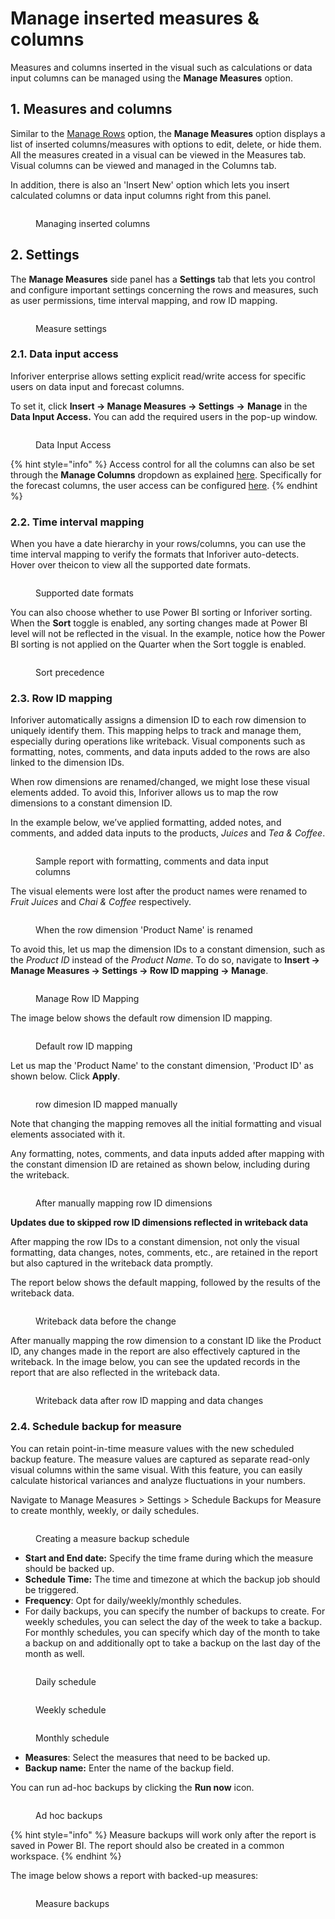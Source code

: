 # Manage inserted measures & columns

Measures and columns inserted in the visual such as calculations or data input columns can be managed using the **Manage Measures** option.

## 1. Measures and columns

Similar to the [Manage Rows](manage-inserted-rows-and-columns-1.md#id-1.-manage-rows) option, the **Manage Measures** option displays a list of inserted columns/measures with options to edit, delete, or hide them. All the measures created in a visual can be viewed in the Measures tab. Visual columns can be viewed and managed in the Columns tab.

In addition, there is also an 'Insert New' option which lets you insert calculated columns or data input columns right from this panel.

<figure><img src="../../.gitbook/assets/image (689).png" alt=""><figcaption><p>Managing inserted columns</p></figcaption></figure>

## 2. Settings

The **Manage Measures** side panel has a **Settings** tab that lets you control and configure important settings concerning the rows and measures, such as user permissions, time interval mapping, and row ID mapping.

<figure><img src="../../.gitbook/assets/image (14).png" alt=""><figcaption><p>Measure settings</p></figcaption></figure>

### 2.1. Data input access

Inforiver enterprise allows setting explicit read/write access for specific users on data input and forecast columns.&#x20;

To set it, click **Insert -> Manage Measures -> Settings** **->** **Manage** in the **Data Input Access.** You can add the required users in the pop-up window.

<figure><img src="../../.gitbook/assets/image (691).png" alt=""><figcaption><p>Data Input Access</p></figcaption></figure>

{% hint style="info" %}
Access control for all the columns can also be set through the **Manage Columns** dropdown as explained [here](insert-manual-input-columns.md#id-3.-access-control). Specifically for the forecast columns, the user access can be configured [here](../7.-planning-budgeting-and-forecasting/forecasting.md).
{% endhint %}

### 2.2. Time interval mapping

When you have a date hierarchy in your rows/columns, you can use the time interval mapping to verify the formats that Inforiver auto-detects. Hover over the<img src="../../.gitbook/assets/image (1) (1) (1) (1) (1) (1) (1) (1) (1) (1) (1) (1) (1) (1) (1) (1) (1) (1) (1) (1) (1) (1) (1) (1) (1) (1) (1) (1) (1) (1) (1) (1) (1) (1) (1) (1) (1) (1) (1).png" alt="" data-size="line">icon to view all the supported date formats.

<figure><img src="../../.gitbook/assets/image (2) (1) (1) (1) (1) (1) (1) (1) (1) (1) (1) (1) (1) (1) (1) (1) (1) (1) (1) (1) (1) (1) (1) (1) (1) (1) (1) (1) (1) (1) (1) (1).png" alt=""><figcaption><p>Supported date formats</p></figcaption></figure>

You can also choose whether to use Power BI sorting or Inforiver sorting. When the **Sort** toggle is enabled, any sorting changes made at Power BI level will not be reflected in the visual. In the example, notice how the Power BI sorting is not applied on the Quarter when the Sort toggle is enabled.

<figure><img src="../../.gitbook/assets/image (32).png" alt=""><figcaption><p>Sort precedence</p></figcaption></figure>

### 2.3. Row ID mapping

Inforiver automatically assigns a dimension ID to each row dimension to uniquely identify them. This mapping helps to track and manage them, especially during operations like writeback. Visual components such as formatting, notes, comments, and data inputs added to the rows are also linked to the dimension IDs.&#x20;

When row dimensions are renamed/changed, we might lose these visual elements added. To avoid this, Inforiver allows us to map the row dimensions to a constant dimension ID.

In the example below, we’ve applied formatting, added notes, and comments, and added data inputs to the products, _Juices_ and _Tea & Coffee_.

<figure><img src="../../.gitbook/assets/image (2) (1) (1) (1) (1) (2) (1).png" alt=""><figcaption><p>Sample report with formatting, comments and data input columns</p></figcaption></figure>

The visual elements were lost after the product names were renamed to _Fruit Juices_ and _Chai & Coffee_ respectively.

<figure><img src="../../.gitbook/assets/image (3) (1) (1) (2) (1).png" alt=""><figcaption><p>When the row dimension 'Product Name' is renamed</p></figcaption></figure>

To avoid this, let us map the dimension IDs to a constant dimension, such as the _Product ID_ instead of the _Product Name_. To do so, navigate to **Insert -> Manage Measures -> Settings -> Row ID mapping   -> Manage**.

<figure><img src="../../.gitbook/assets/image (5) (1) (3).png" alt=""><figcaption><p>Manage Row ID Mapping</p></figcaption></figure>

The image below shows the default row dimension ID mapping.&#x20;

<figure><img src="../../.gitbook/assets/image (4) (1) (1) (2) (1).png" alt=""><figcaption><p>Default row ID mapping</p></figcaption></figure>

Let us map the 'Product Name' to the constant dimension, 'Product ID' as shown below. Click **Apply**.

<figure><img src="../../.gitbook/assets/image (6) (1) (3).png" alt=""><figcaption><p>row dimesion ID mapped manually</p></figcaption></figure>

Note that changing the mapping removes all the initial formatting and visual elements associated with it.

Any formatting, notes, comments, and data inputs added after mapping with the constant dimension ID are retained as shown below, including during the writeback.

<figure><img src="../../.gitbook/assets/row-dimension-id-mapping.png" alt=""><figcaption><p>After manually mapping row ID dimensions</p></figcaption></figure>

**Updates due to skipped row ID dimensions reflected in writeback data**

After mapping the row IDs to a constant dimension, not only the visual formatting, data changes, notes, comments, etc., are retained in the report but also captured in the writeback data promptly.

The report below shows the default mapping, followed by the results of the writeback data.

<figure><img src="../../.gitbook/assets/1.5.1..png" alt=""><figcaption><p>Writeback data before the change</p></figcaption></figure>

After manually mapping the row dimension to a constant ID like the Product ID, any changes made in the report are also effectively captured in the writeback. In the image below, you can see the updated records in the report that are also reflected in the writeback data.

<figure><img src="../../.gitbook/assets/1.5.2. rowID-2.png" alt=""><figcaption><p>Writeback data after row ID mapping and data changes</p></figcaption></figure>

### 2.4. Schedule backup for measure

You can retain point-in-time measure values with the new scheduled backup feature. The measure values are captured as separate read-only visual columns within the same visual. With this feature, you can easily calculate historical variances and analyze fluctuations in your numbers.

Navigate to Manage Measures > Settings > Schedule Backups for Measure to create monthly, weekly, or daily schedules.

<figure><img src="../../.gitbook/assets/image (1) (1) (5).png" alt=""><figcaption><p>Creating a measure backup schedule</p></figcaption></figure>

* **Start and End date:** Specify the time frame during which the measure should be backed up.
* **Schedule Time:** The time and timezone at which the backup job should be triggered.
* **Frequency**: Opt for daily/weekly/monthly schedules.&#x20;
* For daily backups, you can specify the number of backups to create. For weekly schedules, you can select the day of the week to take a backup. For monthly schedules, you can specify which day of the month to take a backup on and additionally opt to take a backup on the last day of the month as well.

<div><figure><img src="../../.gitbook/assets/image (1103).png" alt=""><figcaption><p>Daily schedule</p></figcaption></figure> <figure><img src="../../.gitbook/assets/2025-01-02_14h26_57.png" alt=""><figcaption><p>Weekly schedule</p></figcaption></figure> <figure><img src="../../.gitbook/assets/2025-01-02_14h27_10.png" alt=""><figcaption><p>Monthly schedule</p></figcaption></figure></div>

* **Measures**: Select the measures that need to be backed up.
* **Backup name:** Enter the name of the backup field.

You can run ad-hoc backups by clicking the **Run now** icon.

<figure><img src="../../.gitbook/assets/image (1104).png" alt=""><figcaption><p>Ad hoc backups</p></figcaption></figure>

{% hint style="info" %}
Measure backups will work only after the report is saved in Power BI. The report should also be created in a common workspace.
{% endhint %}

The image below shows a report with backed-up measures:

<figure><img src="../../.gitbook/assets/image (1) (1) (1) (1) (1) (1) (1) (1) (1) (1) (1) (1) (1).png" alt=""><figcaption><p>Measure backups</p></figcaption></figure>
